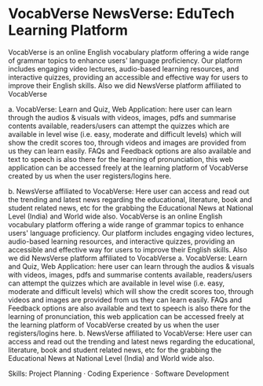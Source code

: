 # VocabVerse NewsVerse: EduTech Learning Platform

VocabVerse is an online English vocabulary platform offering a wide range of grammar topics to enhance users' language proficiency. Our platform includes engaging video lectures, audio-based learning resources, and interactive quizzes, providing an accessible and effective way for users to improve their English skills. Also we did NewsVerse platform affiliated to VocabVerse

a. VocabVerse: Learn and Quiz, Web Application: here user can learn through the audios & visuals with videos, images, pdfs and summarise contents available, readers/users can attempt the quizzes which are available in level wise (i.e. easy, moderate and difficult levels) which will show the credit scores too, through videos and images are provided from us they can learn easily. FAQs and Feedback options are also available and text to speech is also there for the learning of pronunciation, this web application can be accessed freely at the learning platform of VocabVerse created by us when the user registers/logins here.

b. NewsVerse affiliated to VocabVerse: Here user can access and read out the trending and latest news regarding the educational, literature, book and student related news, etc for the grabbing the Educational News at National Level (India) and World wide also.
VocabVerse is an online English vocabulary platform offering a wide range of grammar topics to enhance users' language proficiency. Our platform includes engaging video lectures, audio-based learning resources, and interactive quizzes, providing an accessible and effective way for users to improve their English skills. Also we did NewsVerse platform affiliated to VocabVerse a. VocabVerse: Learn and Quiz, Web Application: here user can learn through the audios & visuals with videos, images, pdfs and summarise contents available, readers/users can attempt the quizzes which are available in level wise (i.e. easy, moderate and difficult levels) which will show the credit scores too, through videos and images are provided from us they can learn easily. FAQs and Feedback options are also available and text to speech is also there for the learning of pronunciation, this web application can be accessed freely at the learning platform of VocabVerse created by us when the user registers/logins here. b. NewsVerse affiliated to VocabVerse: Here user can access and read out the trending and latest news regarding the educational, literature, book and student related news, etc for the grabbing the Educational News at National Level (India) and World wide also.

Skills: Project Planning · Coding Experience · Software Development
